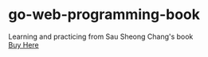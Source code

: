 # go-web-programming-book
Learning and practicing from Sau Sheong Chang's book   
[Buy Here](https://www.manning.com/books/go-web-programming)
